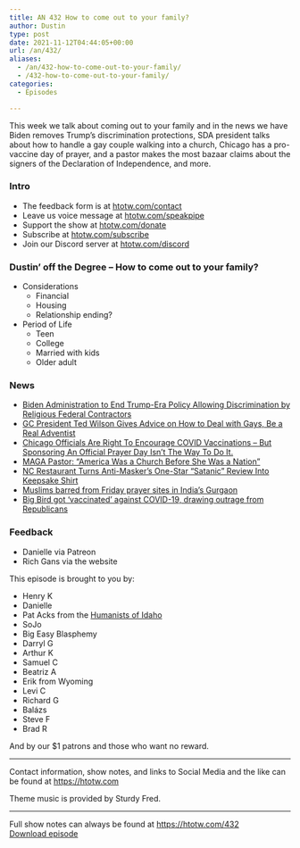 ```yaml
---
title: AN 432 How to come out to your family?
author: Dustin
type: post
date: 2021-11-12T04:44:05+00:00
url: /an/432/
aliases:
  - /an/432-how-to-come-out-to-your-family/
  - /432-how-to-come-out-to-your-family/
categories:
  - Episodes

---
```

<div id="buzzsprout-player-10552677"></div><script src="https://www.buzzsprout.com/1983601/10552677-432-how-to-come-out-to-your-family.js?container_id=buzzsprout-player-10552677&player=small" type="text/javascript" charset="utf-8"></script>

This week we talk about coming out to your family and in the news we have Biden removes Trump’s discrimination protections, SDA president talks about how to handle a gay couple walking into a church, Chicago has a pro-vaccine day of prayer, and a pastor makes the most bazaar claims about the signers of the Declaration of Independence, and more.

### Intro

<!--more-->

 * The feedback form is at [htotw.com/contact][1]
 * Leave us voice message at [htotw.com/speakpipe][2]
 * Support the show at [htotw.com/donate][3]
 * Subscribe at [htotw.com/subscribe][4]
 * Join our Discord server at [htotw.com/discord][5]

### Dustin&#8217; off the Degree &#8211; How to come out to your family?

  * Considerations 
      * Financial
      * Housing
      * Relationship ending?
  * Period of Life 
      * Teen
      * College
      * Married with kids
      * Older adult

### News

  * [Biden Administration to End Trump-Era Policy Allowing Discrimination by Religious Federal Contractors][6]
  * [GC President Ted Wilson Gives Advice on How to Deal with Gays, Be a Real Adventist][7]
  * [Chicago Officials Are Right To Encourage COVID Vaccinations – But Sponsoring An Official Prayer Day Isn’t The Way To Do It.][8]
  * [MAGA Pastor: “America Was a Church Before She Was a Nation”][9]
  * [NC Restaurant Turns Anti-Masker’s One-Star “Satanic” Review Into Keepsake Shirt][10]
  * [Muslims barred from Friday prayer sites in India’s Gurgaon][11]
  * [Big Bird got ‘vaccinated’ against COVID-19, drawing outrage from Republicans][12]

### Feedback

  * Danielle via Patreon
  * Rich Gans via the website

This episode is brought to you by:

  * Henry K
  * Danielle
  * Pat Acks from the [Humanists of Idaho][13]
  * SoJo
  * Big Easy Blasphemy
  * Darryl G
  * Arthur K
  * Samuel C
  * Beatriz A
  * Erik from Wyoming
  * Levi C
  * Richard G
  * Balázs
  * Steve F
  * Brad R

And by our $1 patrons and those who want no reward.

* * *

Contact information, show notes, and links to Social Media and the like can be found at <https://htotw.com>

Theme music is provided by Sturdy Fred.

* * *

Full show notes can always be found at <https://htotw.com/432>  
[Download episode][14]

 [1]: https://htotw.com/contact
 [2]: https://htotw.com/speakpike
 [3]: https://htotw.com/donate
 [4]: https://htotw.com/subscribe
 [5]: https://htotw.com/discord
 [6]: https://www.atheists.org/2021/11/department-of-labor-discrimination-religion-federal-contractors/
 [7]: https://atoday.org/gc-president-ted-wilson-gives-advice-on-how-to-deal-with-gays-be-a-real-adventist/
 [8]: https://www.au.org/blogs/chicago-prayer-day
 [9]: https://friendlyatheist.patheos.com/2021/11/02/maga-pastor-america-was-a-church-before-she-was-a-nation/
 [10]: https://friendlyatheist.patheos.com/2021/11/08/nc-restaurant-turns-anti-maskers-one-star-satanic-review-into-keepsake-shirt/
 [11]: https://www.aljazeera.com/news/2021/11/5/india-gurgaon-muslims-friday-prayers-hindu-groups-haryana
 [12]: https://www.npr.org/2021/11/08/1053548074/big-bird-covid-19-vaccine-conservative-backlash-ted-cruz
 [13]: https://www.humanistsofidaho.org/
 [14]: https://dts.podtrac.com/redirect.mp3/cdn.nomads.studio/file/nsp-media/atheist_nomads_432.mp3